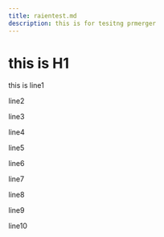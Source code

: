 ```yaml
---
title: raientest.md
description: this is for tesitng prmerger
---
```


# this is H1

this is line1

line2

line3

line4

line5

line6

line7

line8

line9

line10
